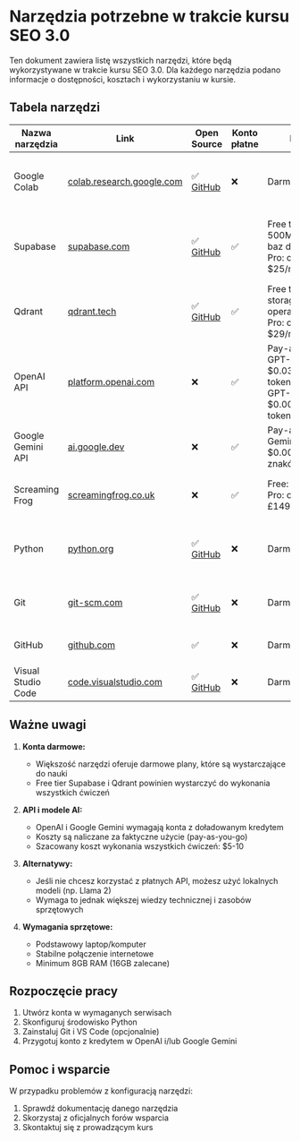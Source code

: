 # Narzędzia potrzebne w trakcie kursu SEO 3.0

Ten dokument zawiera listę wszystkich narzędzi, które będą wykorzystywane w trakcie kursu SEO 3.0. Dla każdego narzędzia podano informacje o dostępności, kosztach i wykorzystaniu w kursie.

## Tabela narzędzi

| Nazwa narzędzia | Link | Open Source | Konto płatne | Koszt | Tygodnie kursu | Wymagane | Komentarze |
|----------------|------|-------------|--------------|-------|----------------|----------|------------|
| Google Colab | [colab.research.google.com](https://colab.research.google.com) | ✅ [GitHub](https://github.com/googlecolab/colabtools) | ❌ | Darmowe | 2-4 | ✅ | Podstawowe narzędzie do pracy z kodem Python i modelami AI |
| Supabase | [supabase.com](https://supabase.com) | ✅ [GitHub](https://github.com/supabase/supabase) | ✅ | Free tier: 500MB, 50MB baz danych<br>Pro: od $25/miesiąc | 2-4 | ✅ | Baza danych PostgreSQL z rozszerzeniami do przechowywania wektorów |
| Qdrant | [qdrant.tech](https://qdrant.tech) | ✅ [GitHub](https://github.com/qdrant/qdrant) | ✅ | Free tier: 1GB storage, 100K operacji/miesiąc<br>Pro: od $29/miesiąc | 4 | ✅ | Baza danych wektorowa do przechowywania embeddingów |
| OpenAI API | [platform.openai.com](https://platform.openai.com) | ❌ | ✅ | Pay-as-you-go<br>GPT-4: $0.03/1K tokens<br>GPT-3.5: $0.002/1K tokens | 2-4 | ✅ | Dostęp do modeli GPT-4 i GPT-3.5 |
| Google Gemini API | [ai.google.dev](https://ai.google.dev) | ❌ | ✅ | Pay-as-you-go<br>Gemini Pro: $0.00025/1K znaków | 2-4 | ✅ | Dostęp do modelu Gemini Pro |
| Screaming Frog | [screamingfrog.co.uk](https://www.screamingfrog.co.uk) | ❌ | ✅ | Free: 500 URL<br>Pro: od £149/rok | 4 | ❌ | Przydatne do crawlowania stron i analizy semantycznej |
| Python | [python.org](https://python.org) | ✅ [GitHub](https://github.com/python/cpython) | ❌ | Darmowe | 2-4 | ✅ | Podstawowy język programowania używany w kursie |
| Git | [git-scm.com](https://git-scm.com) | ✅ [GitHub](https://github.com/git/git) | ❌ | Darmowe | 1-4 | ✅ | System kontroli wersji do zarządzania kodem |
| GitHub | [github.com](https://github.com) | ✅ | ❌ | Darmowe | 1-4 | ✅ | Platforma do hostowania repozytoriów Git |
| Visual Studio Code | [code.visualstudio.com](https://code.visualstudio.com) | ✅ [GitHub](https://github.com/microsoft/vscode) | ❌ | Darmowe | 1-4 | ❌ | Rekomendowane IDE do pracy z kodem |

## Ważne uwagi

1. **Konta darmowe:**
   - Większość narzędzi oferuje darmowe plany, które są wystarczające do nauki
   - Free tier Supabase i Qdrant powinien wystarczyć do wykonania wszystkich ćwiczeń

2. **API i modele AI:**
   - OpenAI i Google Gemini wymagają konta z doładowanym kredytem
   - Koszty są naliczane za faktyczne użycie (pay-as-you-go)
   - Szacowany koszt wykonania wszystkich ćwiczeń: $5-10

3. **Alternatywy:**
   - Jeśli nie chcesz korzystać z płatnych API, możesz użyć lokalnych modeli (np. Llama 2)
   - Wymaga to jednak większej wiedzy technicznej i zasobów sprzętowych

4. **Wymagania sprzętowe:**
   - Podstawowy laptop/komputer
   - Stabilne połączenie internetowe
   - Minimum 8GB RAM (16GB zalecane)

## Rozpoczęcie pracy

1. Utwórz konta w wymaganych serwisach
2. Skonfiguruj środowisko Python
3. Zainstaluj Git i VS Code (opcjonalnie)
4. Przygotuj konto z kredytem w OpenAI i/lub Google Gemini

## Pomoc i wsparcie

W przypadku problemów z konfiguracją narzędzi:
1. Sprawdź dokumentację danego narzędzia
2. Skorzystaj z oficjalnych forów wsparcia
3. Skontaktuj się z prowadzącym kurs 